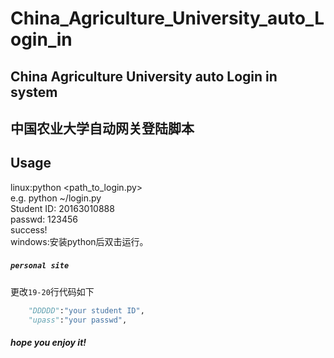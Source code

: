 # China_Agriculture_University_auto_Login_in
China Agriculture University auto Login in system
----
中国农业大学自动网关登陆脚本
---
Usage
---
linux:python <path_to_login.py>    
e.g. python ~/login.py   
Student ID:
20163010888    
passwd:
123456   
success!        
windows:安装python后双击运行。      
##### `personal site`      
更改`19-20`行代码如下    
```python
    "DDDDD":"your student ID",    
    "upass":"your passwd",   
```
##### hope you enjoy it!
